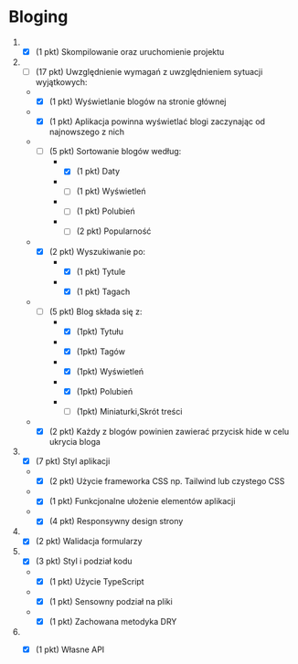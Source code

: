 # Bloging

 1. - [X] (1 pkt) Skompilowanie oraz uruchomienie projektu
 2. - [ ] (17 pkt) Uwzględnienie wymagań z uwzględnieniem sytuacji wyjątkowych:
	- - [X] (1 pkt) Wyświetlanie blogów na stronie głównej
	- - [X] (1 pkt) Aplikacja powinna wyświetlać blogi zaczynając od najnowszego z nich
	- - [ ] (5 pkt) Sortowanie blogów według:
		- - [X] (1 pkt) Daty
		- - [ ] (1 pkt) Wyświetleń
		- - [ ] (1 pkt) Polubień  
		- - [ ] (2 pkt) Popularność
	- - [X] (2 pkt) Wyszukiwanie po: 
		- - [X] (1 pkt) Tytule
		- - [X] (1 pkt) Tagach
	- - [ ] (5 pkt) Blog składa się z:
		- - [X] (1pkt) Tytułu
		- - [X] (1pkt) Tagów
		- - [X] (1pkt) Wyświetleń
		- - [X] (1pkt) Polubień
		- - [ ] (1pkt) Miniaturki,Skrót treści
	- - [X] (2 pkt) Każdy z blogów powinien zawierać przycisk hide w celu ukrycia bloga
3. - [X] (7 pkt) Styl aplikacji
	- - [X] (2 pkt) Użycie frameworka CSS np. Tailwind lub czystego CSS
	- - [X] (1 pkt) Funkcjonalne ułożenie elementów aplikacji
	- - [X] (4 pkt) Responsywny design strony
4. - [X] (2 pkt) Walidacja formularzy
5. - [X] (3 pkt) Styl i podział kodu
	- - [X] (1 pkt) Użycie TypeScript
	- - [X] (1 pkt) Sensowny podział na pliki
	- - [X] (1 pkt) Zachowana metodyka DRY
6. - [X] (1 pkt) Własne API

